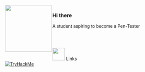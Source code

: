 <img src="https://media.giphy.com/media/edC973xZRBMdCzTuVl/giphy.gif" width="150" align="left">

### Hi there

A student aspiring to become a Pen-Tester

<br>
<br>



<img height="40" src="https://cdnb.artstation.com/p/assets/images/images/017/674/725/original/alvin-aniwa-wolf-running.gif?1556903191"/> Links <br>
[![TryHackMe](https://img.shields.io/badge/-TryHackMe-212C42?logo=TryHackMe)](https://tryhackme.com/p/kyluc)


